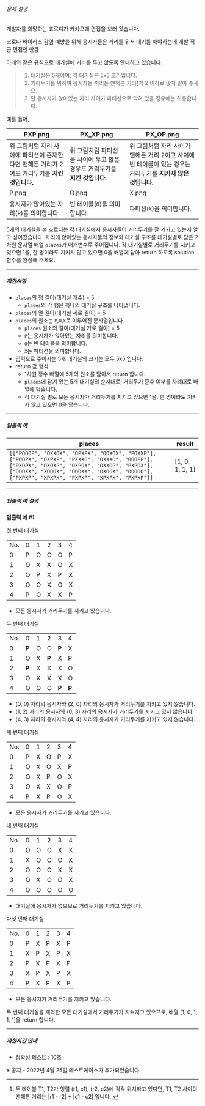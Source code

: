 
###### 문제 설명


개발자를 희망하는 죠르디가 카카오에 면접을 보러 왔습니다.  
  

코로나 바이러스 감염 예방을 위해 응시자들은 거리를 둬서 대기를 해야하는데 개발 직군 면접인 만큼  

아래와 같은 규칙으로 대기실에 거리를 두고 앉도록 안내하고 있습니다.



> 
> 1. 대기실은 5개이며, 각 대기실은 5x5 크기입니다.
> 2. 거리두기를 위하여 응시자들 끼리는 맨해튼 거리[1](#fn1)가 2 이하로 앉지 말아 주세요.
> 3. 단 응시자가 앉아있는 자리 사이가 파티션으로 막혀 있을 경우에는 허용합니다.
> 
> 
> 


예를 들어, 




| PXP.png | PX_XP.png | PX_OP.png |
| --- | --- | --- |
| 위 그림처럼 자리 사이에 파티션이 존재한다면 맨해튼 거리가 2여도 거리두기를 **지킨 것입니다.** | 위 그림처럼 파티션을 사이에 두고 앉은 경우도 거리두기를 **지킨 것입니다.** | 위 그림처럼 자리 사이가 맨해튼 거리 2이고 사이에 빈 테이블이 있는 경우는 거리두기를 **지키지 않은 것입니다.** |
| P.png | O.png | X.png |
| 응시자가 앉아있는 자리(`P`)를 의미합니다. | 빈 테이블(`O`)을 의미합니다. | 파티션(`X`)을 의미합니다. |


5개의 대기실을 본 죠르디는 각 대기실에서 응시자들이 거리두기를 잘 기키고 있는지 알고 싶어졌습니다. 자리에 앉아있는 응시자들의 정보와 대기실 구조를 대기실별로 담은 2차원 문자열 배열 `places`가 매개변수로 주어집니다. 각 대기실별로 거리두기를 지키고 있으면 1을, 한 명이라도 지키지 않고 있으면 0을 배열에 담아 return 하도록 solution 함수를 완성해 주세요.




---


##### 제한사항


* `places`의 행 길이(대기실 개수) = 5
	+ `places`의 각 행은 하나의 대기실 구조를 나타냅니다.
* `places`의 열 길이(대기실 세로 길이) = 5
* `places`의 원소는 `P`,`O`,`X`로 이루어진 문자열입니다.
	+ `places` 원소의 길이(대기실 가로 길이) = 5
	+ `P`는 응시자가 앉아있는 자리를 의미합니다.
	+ `O`는 빈 테이블을 의미합니다.
	+ `X`는 파티션을 의미합니다.
* 입력으로 주어지는 5개 대기실의 크기는 모두 5x5 입니다.
* return 값 형식
	+ 1차원 정수 배열에 5개의 원소를 담아서 return 합니다.
	+ `places`에 담겨 있는 5개 대기실의 순서대로, 거리두기 준수 여부를 차례대로 배열에 담습니다.
	+ 각 대기실 별로 모든 응시자가 거리두기를 지키고 있으면 1을, 한 명이라도 지키지 않고 있으면 0을 담습니다.




---


##### 입출력 예




| places | result |
| --- | --- |
| `[["POOOP", "OXXOX", "OPXPX", "OOXOX", "POXXP"], ["POOPX", "OXPXP", "PXXXO", "OXXXO", "OOOPP"], ["PXOPX", "OXOXP", "OXPOX", "OXXOP", "PXPOX"], ["OOOXX", "XOOOX", "OOOXX", "OXOOX", "OOOOO"], ["PXPXP", "XPXPX", "PXPXP", "XPXPX", "PXPXP"]]` | [1, 0, 1, 1, 1] |




---


##### 입출력 예 설명


**입출력 예 #1**


첫 번째 대기실




|  |  |  |  |  |  |
| --- | --- | --- | --- | --- | --- |
| No. | 0 | 1 | 2 | 3 | 4 |
| 0 | P | O | O | O | P |
| 1 | O | X | X | O | X |
| 2 | O | P | X | P | X |
| 3 | O | O | X | O | X |
| 4 | P | O | X | X | P |


* 모든 응시자가 거리두기를 지키고 있습니다.


두 번째 대기실




|  |  |  |  |  |  |
| --- | --- | --- | --- | --- | --- |
| No. | 0 | 1 | 2 | 3 | 4 |
| 0 | **P** | O | O | **P** | X |
| 1 | O | X | **P** | X | P |
| 2 | **P** | X | X | X | O |
| 3 | O | X | X | X | O |
| 4 | O | O | O | **P** | **P** |


* (0, 0) 자리의 응시자와 (2, 0) 자리의 응시자가 거리두기를 지키고 있지 않습니다.
* (1, 2) 자리의 응시자와 (0, 3) 자리의 응시자가 거리두기를 지키고 있지 않습니다.
* (4, 3) 자리의 응시자와 (4, 4) 자리의 응시자가 거리두기를 지키고 있지 않습니다.


세 번째 대기실




|  |  |  |  |  |  |
| --- | --- | --- | --- | --- | --- |
| No. | 0 | 1 | 2 | 3 | 4 |
| 0 | P | X | O | P | X |
| 1 | O | X | O | X | P |
| 2 | O | X | P | O | X |
| 3 | O | X | X | O | P |
| 4 | P | X | P | O | X |


* 모든 응시자가 거리두기를 지키고 있습니다.


네 번째 대기실




|  |  |  |  |  |  |
| --- | --- | --- | --- | --- | --- |
| No. | 0 | 1 | 2 | 3 | 4 |
| 0 | O | O | O | X | X |
| 1 | X | O | O | O | X |
| 2 | O | O | O | X | X |
| 3 | O | X | O | O | X |
| 4 | O | O | O | O | O |


* 대기실에 응시자가 없으므로 거리두기를 지키고 있습니다.


다섯 번째 대기실




|  |  |  |  |  |  |
| --- | --- | --- | --- | --- | --- |
| No. | 0 | 1 | 2 | 3 | 4 |
| 0 | P | X | P | X | P |
| 1 | X | P | X | P | X |
| 2 | P | X | P | X | P |
| 3 | X | P | X | P | X |
| 4 | P | X | P | X | P |


* 모든 응시자가 거리두기를 지키고 있습니다.


두 번째 대기실을 제외한 모든 대기실에서 거리두기가 지켜지고 있으므로, 배열 [1, 0, 1, 1, 1]을 return 합니다.




---


##### 제한시간 안내


* 정확성 테스트 : 10초


※ 공지 - 2022년 4월 25일 테스트케이스가 추가되었습니다.





---


1. 두 테이블 T1, T2가 행렬 (r1, c1), (r2, c2)에 각각 위치하고 있다면, T1, T2 사이의 맨해튼 거리는 |r1 - r2| + |c1 - c2| 입니다. [↩](#fnref1)




